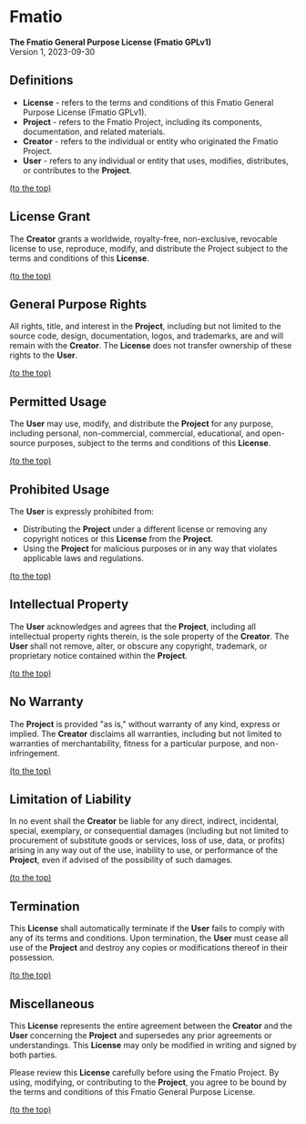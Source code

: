 
# Fmatio
**The Fmatio General Purpose License (Fmatio GPLv1)**<br>
Version 1, 2023-09-30


## Definitions
 - **License** - refers to the terms and conditions of this Fmatio General Purpose License (Fmatio GPLv1).
 - **Project** - refers to the Fmatio Project, including its components, documentation, and related materials.
 - **Creator** - refers to the individual or entity who originated the Fmatio Project.
 - **User** - refers to any individual or entity that uses, modifies, distributes, or contributes to the **Project**.

[(to the top)](#fmatio)


## License Grant
The **Creator** grants a worldwide, royalty-free, non-exclusive, revocable license to use, reproduce, modify, and distribute the Project subject to the terms and conditions of this **License**.

[(to the top)](#fmatio)


## General Purpose Rights
All rights, title, and interest in the **Project**, including but not limited to the source code, design, documentation, logos, and trademarks, are and will remain with the **Creator**. The **License** does not transfer ownership of these rights to the **User**.

[(to the top)](#fmatio)


## Permitted Usage
The **User** may use, modify, and distribute the **Project** for any purpose, including personal, non-commercial, commercial, educational, and open-source purposes, subject to the terms and conditions of this **License**.

[(to the top)](#fmatio)


## Prohibited Usage
The **User** is expressly prohibited from:
- Distributing the **Project** under a different license or removing any copyright notices or this **License** from the **Project**.
- Using the **Project** for malicious purposes or in any way that violates applicable laws and regulations.

[(to the top)](#fmatio)


## Intellectual Property
The **User** acknowledges and agrees that the **Project**, including all intellectual property rights therein, is the sole property of the **Creator**. The **User** shall not remove, alter, or obscure any copyright, trademark, or proprietary notice contained within the **Project**.

[(to the top)](#fmatio)


## No Warranty
The **Project** is provided "as is," without warranty of any kind, express or implied. The **Creator** disclaims all warranties, including but not limited to warranties of merchantability, fitness for a particular purpose, and non-infringement.

[(to the top)](#fmatio)


## Limitation of Liability
In no event shall the **Creator** be liable for any direct, indirect, incidental, special, exemplary, or consequential damages (including but not limited to procurement of substitute goods or services, loss of use, data, or profits) arising in any way out of the use, inability to use, or performance of the **Project**, even if advised of the possibility of such damages.

[(to the top)](#fmatio)


## Termination
This **License** shall automatically terminate if the **User** fails to comply with any of its terms and conditions. Upon termination, the **User** must cease all use of the **Project** and destroy any copies or modifications thereof in their possession.

[(to the top)](#fmatio)


## Miscellaneous
This **License** represents the entire agreement between the **Creator** and the **User** concerning the **Project** and supersedes any prior agreements or understandings. This **License** may only be modified in writing and signed by both parties.

Please review this **License** carefully before using the Fmatio Project. By using, modifying, or contributing to the **Project**, you agree to be bound by the terms and conditions of this Fmatio General Purpose License.

[(to the top)](#fmatio)
